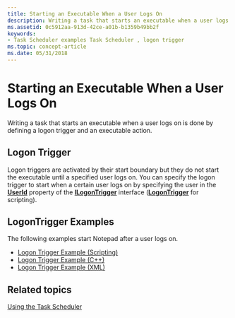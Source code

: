 ```yaml
---
title: Starting an Executable When a User Logs On
description: Writing a task that starts an executable when a user logs on is done by defining a logon trigger and an executable action.
ms.assetid: 0c5912aa-913d-42ce-a01b-b1359b49bb2f
keywords:
- Task Scheduler examples Task Scheduler , logon trigger
ms.topic: concept-article
ms.date: 05/31/2018
---
```


# Starting an Executable When a User Logs On

Writing a task that starts an executable when a user logs on is done by defining a logon trigger and an executable action.

## Logon Trigger

Logon triggers are activated by their start boundary but they do not start the executable until a specified user logs on. You can specify the logon trigger to start when a certain user logs on by specifying the user in the [**UserId**](/windows/desktop/api/taskschd/nf-taskschd-ilogontrigger-get_userid) property of the [**ILogonTrigger**](/windows/desktop/api/taskschd/nn-taskschd-ilogontrigger) interface ([**LogonTrigger**](logontrigger.md) for scripting).

## LogonTrigger Examples

The following examples start Notepad after a user logs on.

-   [Logon Trigger Example (Scripting)](logon-trigger-example--scripting-.md)
-   [Logon Trigger Example (C++)](logon-trigger-example--c---.md)
-   [Logon Trigger Example (XML)](logon-trigger-example--xml-.md)

## Related topics

<dl> <dt>

[Using the Task Scheduler](using-the-task-scheduler.md)
</dt> </dl>

 

 




